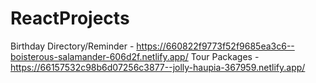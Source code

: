# ReactProjects
Birthday Directory/Reminder - https://660822f9773f52f9685ea3c6--boisterous-salamander-606d2f.netlify.app/
Tour Packages - https://66157532c98b6d07256c3877--jolly-haupia-367959.netlify.app/
